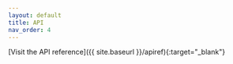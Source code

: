 ```yaml
---
layout: default
title: API
nav_order: 4
---
```


[Visit the API reference]({{ site.baseurl }}/apiref){:target="_blank"}
